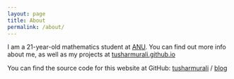 ```yaml
---
layout: page
title: About
permalink: /about/
---
```


I am a 21-year-old mathematics student at [ANU](https://anu.edu.au). You can find out more info about me, as well as my projects at [tusharmurali.github.io](https://tusharmurali.github.io/)

You can find the source code for this website at GitHub:
[tusharmurali][tusharmurali-organization] /
[blog](https://github.com/tusharmurali/blog)


[tusharmurali-organization]: https://github.com/tusharmurali
